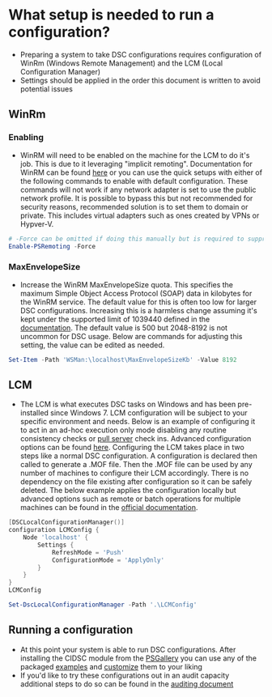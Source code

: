 # What setup is needed to run a configuration?
- Preparing a system to take DSC configurations requires configuration of WinRm (Windows Remote Management) and the LCM (Local Configuration Manager)
- Settings should be applied in the order this document is written to avoid potential issues

## WinRm

### Enabling
- WinRM will need to be enabled on the machine for the LCM to do it's job. This is due to it leveraging "implicit remoting". Documentation for WinRM can be found [here](https://docs.microsoft.com/en-us/windows/win32/winrm/installation-and-configuration-for-windows-remote-management) or you can use the quick setups with either of the following commands to enable with default configuration. These commands will not work if any network adapter is set to use the public network profile. It is possible to bypass this but not recommended for security reasons, recommended solution is to set them to domain or private. This includes virtual adapters such as ones created by VPNs or Hypver-V.

```powershell
# -Force can be omitted if doing this manually but is required to suppress prompts when running in an automated fashion
Enable-PSRemoting -Force
```

### MaxEnvelopeSize
- Increase the WinRM MaxEnvelopeSize quota. This specifies the maximum Simple Object Access Protocol (SOAP) data in kilobytes for the WinRM service. The default value for this is often too low for larger DSC configurations. Increasing this is a harmless change assuming it's kept under the supported limit of 1039440 defined in the [documentation](https://docs.microsoft.com/en-us/windows/win32/winrm/installation-and-configuration-for-windows-remote-management#maxenvelopesizekb). The default value is 500 but 2048-8192 is not uncommon for DSC usage. Below are commands for adjusting this setting, the value can be edited as needed.

```powershell
Set-Item -Path 'WSMan:\localhost\MaxEnvelopeSizeKb' -Value 8192
```

## LCM
- The LCM is what executes DSC tasks on Windows and has been pre-installed since Windows 7. LCM configuration will be subject to your specific environment and needs. Below is an example of configuring it to act in an ad-hoc execution only mode disabling any routine consistency checks or [pull server](https://docs.microsoft.com/en-us/powershell/scripting/dsc/pull-server/pullserver?view=powershell-7) check ins. Advanced configuration options can be found [here](https://docs.microsoft.com/en-us/powershell/scripting/dsc/managing-nodes/metaconfig?view=powershell-7). Configuring the LCM takes place in two steps like a normal DSC configuration. A configuration is declared then called to generate a .MOF file. Then the .MOF file can be used by any number of machines to configure their LCM accordingly. There is no dependency on the file existing after configuration so it can be safely deleted. The below example applies the configuration locally but advanced options such as remote or batch operations for multiple machines can be found in the [official documentation](https://docs.microsoft.com/en-us/powershell/module/psdesiredstateconfiguration/set-dsclocalconfigurationmanager?view=powershell-5.1).

```powershell
[DSCLocalConfigurationManager()]
configuration LCMConfig {
    Node 'localhost' {
        Settings {
            RefreshMode = 'Push'
            ConfigurationMode = 'ApplyOnly'
        }
    }
}
LCMConfig
```

```powershell
Set-DscLocalConfigurationManager -Path '.\LCMConfig'
```

## Running a configuration
- At this point your system is able to run DSC configurations. After installing the CIDSC module from the [PSGallery](https://www.powershellgallery.com/packages/CISDSC) you can use any of the packaged [examples](/src/CISDSC/Examples) and [customize](./customization.md) them to your liking
- If you'd like to try these configurations out in an audit capacity additional steps to do so can be found in the [auditing document](./auditing.md)